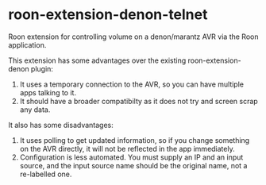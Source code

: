 # roon-extension-denon-telnet
Roon extension for controlling volume on a denon/marantz AVR via the Roon application.

This extension has some advantages over the existing roon-extension-denon plugin:
1. It uses a temporary connection to the AVR, so you can have multiple apps talking to it.
2. It should have a broader compatibilty as it does not try and screen scrap any data.

It also has some disadvantages:
1. It uses polling to get updated information, so if you change something on the AVR directly, it will not be reflected in the app immediately.
2. Configuration is less automated. You must supply an IP and an input source, and the input source name should be the original name, not a re-labelled one.


